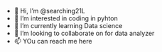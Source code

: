 - 👋 Hi, I’m @searching21L
- 👀 I’m interested in coding in pyhton
- 🌱 I’m currently learning Data science
- 💞️ I’m looking to collaborate on for data analyzer
- 📫 YOu can reach me here

<!---
searching21L/searching21L is a ✨ special ✨ repository because its `README.md` (this file) appears on your GitHub profile.
You can click the Preview link to take a look at your changes.
--->
